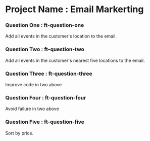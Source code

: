 # Project Name : Email Markerting

### Question One : ft-question-one

Add all events in the customer's location to the email.

### Question Two : ft-question-two

Add all events in the customer's nearest five locations to the email.

### Question Three : ft-question-three

Improve code in two above

### Question Four : ft-question-four

Avoid failure in two above

### Question Five : ft-question-five

Sort by price.
